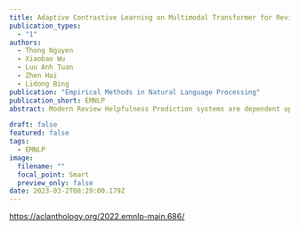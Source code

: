 ```yaml
---
title: Adaptive Contrastive Learning on Multimodal Transformer for Review Helpfulness Prediction
publication_types:
  - "1"
authors:
  - Thong Nguyen
  - Xiaobao Wu
  - Luu Anh Tuan
  - Zhen Hai
  - Lidong Bing
publication: "Empirical Methods in Natural Language Processing"
publication_short: EMNLP
abstract: Modern Review Helpfulness Prediction systems are dependent upon multiple modalities, typically texts and images. Unfortunately, those contemporary approaches pay scarce attention to polish representations of cross-modal relations and tend to suffer from inferior optimization. This might cause harm to model’s predictions in numerous cases. To overcome the aforementioned issues, we propose Multi-modal Contrastive Learning for Multimodal Review Helpfulness Prediction (MRHP) problem, concentrating on mutual information between input modalities to explicitly elaborate cross-modal relations. In addition, we introduce Adaptive Weighting scheme for our contrastive learning approach in order to increase flexibility in optimization. Lastly, we propose Multimodal Interaction module to address the unalignment nature of multimodal data, thereby assisting the model in producing more reasonable multimodal representations. Experimental results show that our method outperforms prior baselines and achieves state-of-the-art results on two publicly available benchmark datasets for MRHP problem.

draft: false
featured: false
tags:
  - EMNLP
image:
  filename: ""
  focal_point: Smart
  preview_only: false
date: 2023-03-2T08:29:00.179Z
---
```

https://aclanthology.org/2022.emnlp-main.686/
